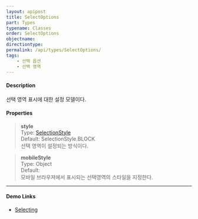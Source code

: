 ```yaml
---
layout: apipost
title: SelectOptions
part: Types
typename: Classes
order: SelectOptions
objectname: 
directiontype: 
permalink: /api/types/SelectOptions/
tags:
    - 선택 옵션
    - 선택 영역
---
```



#### Description

 선택 영역 표시에 대한 설정 모델이다.

#### Properties

> **style**  
> Type: [SelectionStyle](/api/types/SelectionStyle)   
> Default: SelectionStyle.BLOCK   
> 선택 영역이 설정되는 방식이다.   

> **mobileStyle**  
> Type: Object   
> Default:   
> 모바일 브라우져에서 표시되는 선택영역의 스타일을 지정한다.     

---

#### Demo Links

* [Selecting](http://demo.realgrid.net/Demo/Selecting)
